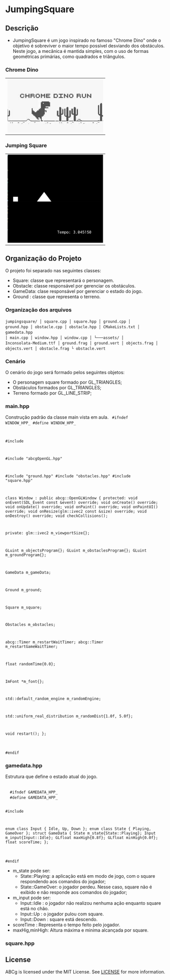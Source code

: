 # JumpingSquare

## Descrição
* JumpingSquare é um jogo inspirado no famoso "Chrome Dino" onde o objetivo é sobreviver o maior tempo possível desviando dos obstáculos. Neste jogo, a mecânica é mantida simples, com o uso de formas geométricas primárias, como quadrados e triângulos.

### Chrome Dino
<table>
  <tr>
    <td>
      <img src="https://github.com/MatheusFama/CG-Assets/blob/main/ChronoDino.jpeg" width="300">
    </td>
  </tr>
</table>

### Jumping Square

<table>
  <tr>
    <td>
      <img src="https://github.com/MatheusFama/CG-Assets/blob/main/jumpingSquare.png" width="300">
    </td>
  </tr>
</table>


## Organização do Projeto
O projeto foi separado nas seguintes classes:

* Square: classe que representará o personagem.
* Obstacle: classe responsável por gerenciar os obstáculos.
* GameData: clase responsável por gerenciar o estado do jogo.
* Ground : classe que representa o terreno.


### Organização dos arquivos
<code>jumpingsquare/
│   square.cpp
│   square.hpp
│   ground.cpp
│   ground.hpp
│   obstacle.cpp
│   obstacle.hpp
│   CMakeLists.txt
│   gamedata.hpp
│   main.cpp
│   window.hpp
│   window.cpp
│
└───assets/
    │   Inconsolata-Medium.ttf
    │   ground.frag
    │   ground.vert
    │   objects.frag
    │   objects.vert
    │   obstacle.frag
    └   obstacle.vert</code>

### Cenário
O cenário do jogo será formado pelos seguintes objetos:
* O personagem square formado por GL_TRIANGLES;
* Obstáculos formados por GL_TRIANGLES;
* Terreno formado por GL_LINE_STRIP;

### main.hpp
Construção padrão da classe main vista em aula.
<code>
  #ifndef WINDOW_HPP_
#define WINDOW_HPP_

#include <random>

#include "abcgOpenGL.hpp"

#include "ground.hpp"
#include "obstacles.hpp"
#include "square.hpp"

class Window : public abcg::OpenGLWindow {
protected:
  void onEvent(SDL_Event const &event) override;
  void onCreate() override;
  void onUpdate() override;
  void onPaint() override;
  void onPaintUI() override;
  void onResize(glm::ivec2 const &size) override;
  void onDestroy() override;
  void checkCollisions();

private:
  glm::ivec2 m_viewportSize{};

  GLuint m_objectsProgram{};
  GLuint m_obstaclesProgram{};
  GLuint m_groundProgram{};

  GameData m_gameData;

  Ground m_ground;

  Square m_square;

  Obstacles m_obstacles;

  abcg::Timer m_restartWaitTimer;
  abcg::Timer m_restartGameWaitTimer;

  float randomTime{0.0};

  ImFont *m_font{};

  std::default_random_engine m_randomEngine;

  std::uniform_real_distribution<float> m_randomDist{1.0f, 5.0f};

  void restart();
};

#endif
</code>
### gamedata.hpp

Estrutura que define o estado atual do jogo.

  <code>
  #ifndef GAMEDATA_HPP_
  #define GAMEDATA_HPP_
  
  #include <bitset>
  
  enum class Input { Idle, Up, Down };
  enum class State { Playing, GameOver };
  struct GameData {
    State m_state{State::Playing};
    Input m_input{Input::Idle};
    GLfloat maxHigh{0.8f};
    GLfloat minHigh{0.0f};
    float scoreTime;
  };
  
  #endif
  </code>
* m_state pode ser:
  * State::Playing: a aplicação está em modo de jogo, com o square respondendo aos comandos do jogador;
  * State::GameOver: o jogador perdeu. Nesse caso, square não é exibido e não responde aos comandos do jogador;
* m_input pode ser:
  * Input::Idle : o jogador não realizou nenhuma ação enquanto square está no chão.
  * Input::Up : o jogador pulou com square.
  * Input::Down : square está descendo.
* scoreTime : Representa o tempo feito pelo jogador.
* maxHig,minHigh: Altura máxima e minima alcançada por square.

### square.hpp

## License

ABCg is licensed under the MIT License. See [LICENSE](https://github.com/hbatagelo/abcg/blob/main/LICENSE) for more information.
